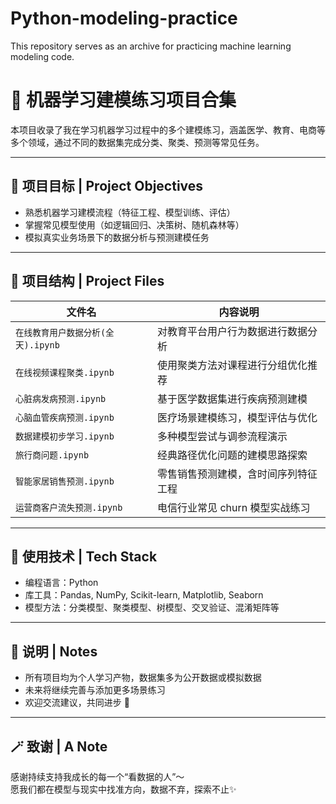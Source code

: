 # Python-modeling-practice
This repository serves as an archive for practicing machine learning modeling code.

# 🤖 机器学习建模练习项目合集

本项目收录了我在学习机器学习过程中的多个建模练习，涵盖医学、教育、电商等多个领域，通过不同的数据集完成分类、聚类、预测等常见任务。

---

## 🧠 项目目标 | Project Objectives

- 熟悉机器学习建模流程（特征工程、模型训练、评估）
- 掌握常见模型使用（如逻辑回归、决策树、随机森林等）
- 模拟真实业务场景下的数据分析与预测建模任务

---

## 📁 项目结构 | Project Files

| 文件名 | 内容说明 |
|--------|-----------|
| `在线教育用户数据分析(全天).ipynb` | 对教育平台用户行为数据进行数据分析 |
| `在线视频课程聚类.ipynb` | 使用聚类方法对课程进行分组优化推荐 |
| `心脏病发病预测.ipynb` | 基于医学数据集进行疾病预测建模 |
| `心脑血管疾病预测.ipynb` | 医疗场景建模练习，模型评估与优化 |
| `数据建模初步学习.ipynb` | 多种模型尝试与调参流程演示 |
| `旅行商问题.ipynb` | 经典路径优化问题的建模思路探索 |
| `智能家居销售预测.ipynb` | 零售销售预测建模，含时间序列特征工程 |
| `运营商客户流失预测.ipynb` | 电信行业常见 churn 模型实战练习 |

---

## 🧰 使用技术 | Tech Stack

- 编程语言：Python  
- 库工具：Pandas, NumPy, Scikit-learn, Matplotlib, Seaborn  
- 模型方法：分类模型、聚类模型、树模型、交叉验证、混淆矩阵等

---

## 📌 说明 | Notes

- 所有项目均为个人学习产物，数据集多为公开数据或模拟数据  
- 未来将继续完善与添加更多场景练习  
- 欢迎交流建议，共同进步 🤝

---

## 🪄 致谢 | A Note

感谢持续支持我成长的每一个“看数据的人”～  
愿我们都在模型与现实中找准方向，数据不弃，探索不止✨
